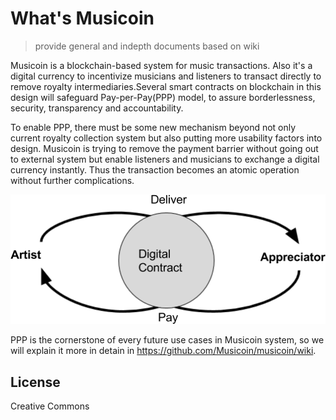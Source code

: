 # What's Musicoin
> provide general and indepth documents based on wiki

Musicoin is a blockchain-based system for music transactions. Also it's a digital currency to incentivize musicians and listeners to transact directly to remove royalty intermediaries.Several smart contracts on blockchain in this design will safeguard Pay-per-Pay(PPP) model, to assure borderlessness, security, transparency and accountability.

To enable PPP, there must be some new mechanism beyond not only current royalty collection system but also putting more usability factors into design. Musicoin is trying to remove the payment barrier without going out to external system but enable listeners and musicians to exchange a digital currency instantly. Thus the transaction becomes an atomic operation without further complications.

<img src = "ppp.png">

PPP is the cornerstone of every future use cases in Musicoin system, so we will explain it more in detain in https://github.com/Musicoin/musicoin/wiki. 

## License
Creative Commons 
